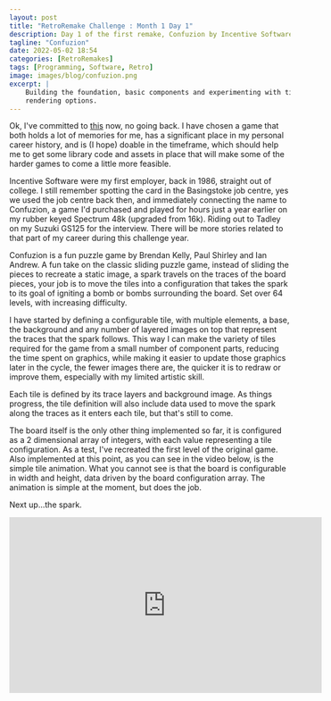 ```yaml
---
layout: post
title: "RetroRemake Challenge : Month 1 Day 1"
description: Day 1 of the first remake, Confuzion by Incentive Software.
tagline: "Confuzion"
date: 2022-05-02 18:54
categories: [RetroRemakes]
tags: [Programming, Software, Retro]
image: images/blog/confuzion.png
excerpt: |
    Building the foundation, basic components and experimenting with tile
    rendering options.
---
```



Ok, I've committed to [this](/retroremakes/2022/04/22/retroremakes.html) now,
no going back. I have chosen a game that both holds a lot of memories for me,
has a significant place in my personal career history, and is (I hope) doable
in the timeframe, which should help me to get some library code and assets in
place that will make some of the harder games to come a little more feasible.

Incentive Software were my first employer, back in 1986, straight out of 
college. I still remember spotting the card in the Basingstoke job centre, yes
we used the job centre back then, and immediately connecting the name to
Confuzion, a game I'd purchased and played for hours just a year earlier on
my rubber keyed Spectrum 48k (upgraded from 16k). Riding out to Tadley on my
Suzuki GS125 for the interview. There will be more stories related to that 
part of my career during this challenge year.

Confuzion is a fun puzzle game by Brendan Kelly, Paul Shirley and Ian Andrew.
A fun take on the classic sliding puzzle game, instead of sliding the pieces
to recreate a static image, a spark travels on the traces of the
board pieces, your job is to move the tiles into a configuration that takes
the spark to its goal of igniting a bomb or bombs surrounding the board. Set 
over 64 levels, with increasing difficulty.

I have started by defining a configurable tile, with multiple elements, a
base, the background and any number of layered images on top that represent 
the traces that the spark follows. This way I can make the variety of tiles 
required for the game from a small number of component parts, reducing the
time spent on graphics, while making it easier to update those graphics 
later in the cycle, the fewer images there are, the quicker it is to redraw
or improve them, especially with my limited artistic skill.

Each tile is defined by its trace layers and background image. As things
progress, the tile definition will also include data used to move the spark
along the traces as it enters each tile, but that's still to come.

The board itself is the only other thing implemented so far, it is configured
as a 2 dimensional array of integers, with each value representing a tile
configuration. As a test, I've recreated the first level of the original
game. Also implemented at this point, as you can see in the video below, is 
the simple tile animation. What you cannot see is that the board is 
configurable in width and height, data driven by the board configuration
array. The animation is simple at the moment, but does the job.

Next up...the spark.

<iframe width="560" height="315" src="https://www.youtube.com/embed/rSRCRhPCRI4" title="YouTube video player" frameborder="0" allow="accelerometer; autoplay; clipboard-write; encrypted-media; gyroscope; picture-in-picture" allowfullscreen></iframe>
